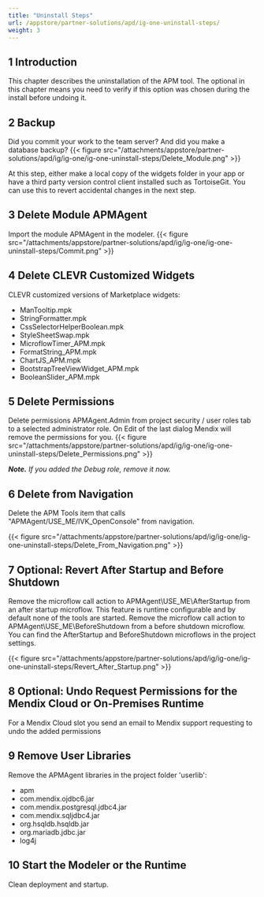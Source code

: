 ```yaml
---
title: "Uninstall Steps"
url: /appstore/partner-solutions/apd/ig-one-uninstall-steps/
weight: 3
---
```


## 1 Introduction

This chapter describes the uninstallation of the APM tool. The optional in this chapter means you need to verify if this option was chosen during the install before undoing it.

## 2 Backup

Did you commit your work to the team server? And did you make a database backup?
{{< figure src="/attachments/appstore/partner-solutions/apd/ig/ig-one/ig-one-uninstall-steps/Delete_Module.png" >}}

At this step, either make a local copy of the widgets folder in your app or have a third party version control client installed such as TortoiseGit. You can use this to revert accidental changes in the next step.

## 3 Delete Module APMAgent

Import the module APMAgent in the modeler.
{{< figure src="/attachments/appstore/partner-solutions/apd/ig/ig-one/ig-one-uninstall-steps/Commit.png" >}}

## 4 Delete CLEVR Customized Widgets

CLEVR customized versions of Marketplace widgets:

* ManTooltip.mpk
* StringFormatter.mpk
* CssSelectorHelperBoolean.mpk
* StyleSheetSwap.mpk
* MicroflowTimer_APM.mpk
* FormatString_APM.mpk
* ChartJS_APM.mpk
* BootstrapTreeViewWidget_APM.mpk
* BooleanSlider_APM.mpk

## 5 Delete Permissions

Delete permissions APMAgent.Admin from project security / user roles tab to a selected administrator role. On Edit of the last dialog Mendix will remove the permissions for you.
{{< figure src="/attachments/appstore/partner-solutions/apd/ig/ig-one/ig-one-uninstall-steps/Delete_Permissions.png" >}}

***Note.*** *If you added the Debug role, remove it now.*

## 6 Delete from Navigation

Delete the APM Tools item that calls "APMAgent/USE_ME/IVK_OpenConsole" from navigation.

{{< figure src="/attachments/appstore/partner-solutions/apd/ig/ig-one/ig-one-uninstall-steps/Delete_From_Navigation.png" >}}

## 7 Optional: Revert After Startup and Before Shutdown

Remove the microflow call action to APMAgent\USE_ME\AfterStartup from an after startup microflow. This feature is runtime configurable and by default none of the tools are started.
Remove the microflow call action to APMAgent\USE_ME\BeforeShutdown from a before shutdown microflow.
You can find the AfterStartup and BeforeShutdown microflows in the project settings.

{{< figure src="/attachments/appstore/partner-solutions/apd/ig/ig-one/ig-one-uninstall-steps/Revert_After_Startup.png" >}}

## 8 Optional: Undo Request Permissions for the Mendix Cloud or On-Premises Runtime

For a Mendix Cloud slot you send an email to Mendix support requesting to undo the added permissions

## 9 Remove User Libraries

Remove the APMAgent libraries in the project folder 'userlib':

* apm
* com.mendix.ojdbc6.jar
* com.mendix.postgresql.jdbc4.jar
* com.mendix.sqljdbc4.jar
* org.hsqldb.hsqldb.jar
* org.mariadb.jdbc.jar
* log4j

## 10 Start the Modeler or the Runtime

Clean deployment and startup.
